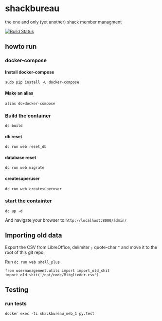 # shackbureau
the one and only (yet another) shack member managment

[![Build Status](https://travis-ci.org/shackspace/shackbureau.svg?branch=master)](https://travis-ci.org/shackspace/shackbureau)

## howto run

### docker-compose

#### Install docker-compose
    sudo pip install -U docker-compose  

#### Make an alias
    alias dc=docker-compose  

### Build the container
    dc build

#### db reset
    dc run web reset_db

#### database reset
    dc run web migrate

#### createsuperuser
    dc run web createsuperuser

### start the containter
    dc up -d
And navigate your browser to `http://localhost:8000/admin/`

## Importing old data

Export the CSV from LibreOffice, delimiter `;` quote-char `"` and move it to the root of this git repo.   

Run `dc run web shell_plus `  

    from usermanagement.utils import import_old_shit  
    import_old_shit('/opt/code/Mitglieder.csv')  
    

## Testing

### run tests
    docker exec -ti shackbureau_web_1 py.test
